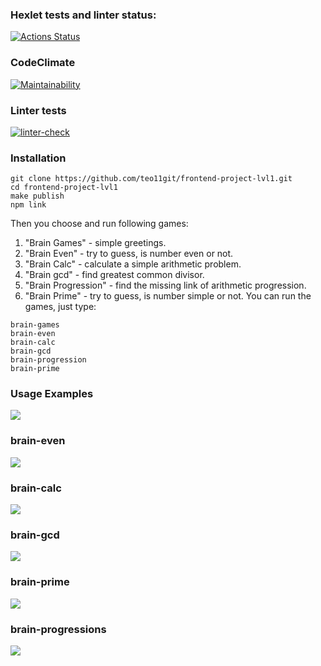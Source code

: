 ### Hexlet tests and linter status:
[![Actions Status](https://github.com/teo11git/frontend-project-lvl1/workflows/hexlet-check/badge.svg)](https://github.com/teo11git/frontend-project-lvl1/actions)
### CodeClimate
[![Maintainability](https://api.codeclimate.com/v1/badges/722cb72d1b30eff7942a/maintainability)](https://codeclimate.com/github/teo11git/frontend-project-lvl1/maintainability)
### Linter tests
[![linter-check](https://github.com/teo11git/frontend-project-lvl1/workflows/linter-check/badge.svg)](https://github.com/teo11git/frontend-project-lvl1/actions)
### Installation
```
git clone https://github.com/teo11git/frontend-project-lvl1.git
cd frontend-project-lvl1
make publish
npm link
```
Then you choose and run following games:
1. "Brain Games" - simple greetings.
2. "Brain Even" - try to guess, is number even or not.
3. "Brain Calc" - calculate a simple arithmetic problem.
4. "Brain gcd" - find greatest common divisor.
5. "Brain Progression" - find the missing link of arithmetic progression.
6. "Brain Prime" - try to guess, is number simple or not.
You can run the games, just type:
```
brain-games
brain-even
brain-calc
brain-gcd
brain-progression
brain-prime
```
### Usage Examples
<a href="https://asciinema.org/a/380261" target="_blank"><img src="https://asciinema.org/a/380261.svg" /></a>
### brain-even
<a href="https://asciinema.org/a/380263" target="_blank"><img src="https://asciinema.org/a/380263.svg" /></a>
### brain-calc
<a href="https://asciinema.org/a/380265" target="_blank"><img src="https://asciinema.org/a/380265.svg" /></a>
### brain-gcd
<a href="https://asciinema.org/a/380267" target="_blank"><img src="https://asciinema.org/a/380267.svg" /></a>
### brain-prime
<a href="https://asciinema.org/a/380268" target="_blank"><img src="https://asciinema.org/a/380268.svg" /></a>
### brain-progressions
<a href="https://asciinema.org/a/380269" target="_blank"><img src="https://asciinema.org/a/380269.svg" /></a>
